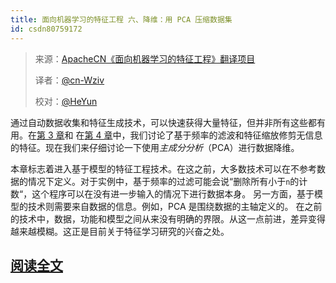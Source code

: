 ```yaml
---
title: 面向机器学习的特征工程 六、降维：用 PCA 压缩数据集
id: csdn80759172
---
```


> 来源：[ApacheCN《面向机器学习的特征工程》翻译项目](https://github.com/apachecn/feature-engineering-for-ml-zh)
> 
> 译者：[@cn-Wziv](https://github.com/cn-Wziv)
> 
> 校对：[@HeYun](https://github.com/KyrieHee)

通过自动数据收集和特征生成技术，可以快速获得大量特征，但并非所有这些都有用。在[第 3 章](https://www.safaribooksonline.com/library/view/feature-engineering-for/9781491953235/ch03.html#chap-basic-text)和
在[第 4 章](https://www.safaribooksonline.com/library/view/feature-engineering-for/9781491953235/ch04.html#chap-tfidf)中，我们讨论了基于频率的滤波和特征缩放修剪无信息的特征。现在我们来仔细讨论一下使用*主成分分析*（PCA）进行数据降维。

本章标志着进入基于模型的特征工程技术。在这之前，大多数技术可以在不参考数据的情况下定义。对于实例中，基于频率的过滤可能会说“删除所有小于`n`的计数“，这个程序可以在没有进一步输入的情况下进行数据本身。 另一方面，基于模型的技术则需要来自数据的信息。例如，PCA 是围绕数据的主轴定义的。 在之前的技术中，数据，功能和模型之间从来没有明确的界限。从这一点前进，差异变得越来越模糊。这正是目前关于特征学习研究的兴奋之处。

## [阅读全文](https://github.com/apachecn/feature-engineering-for-ml-zh/blob/master/docs/6.%E9%99%8D%E7%BB%B4%EF%BC%9A%E7%94%A8_PCA_%E5%8E%8B%E7%BC%A9%E6%95%B0%E6%8D%AE%E9%9B%86.md)
